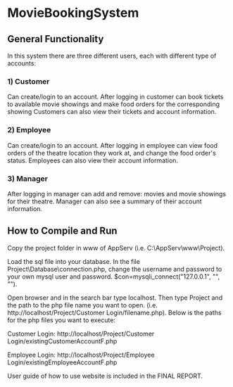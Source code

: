 # MovieBookingSystem

## General Functionality
In this system there are three different users, each with different type of accounts:

### 1) Customer
Can create/login to an account. After logging in customer can book tickets to available movie showings and make food orders for the corresponding showing Customers can also view their tickets and account information.

### 2) Employee
Can create/login to an account. After logging in employee can view food orders of the theatre location they work at, and change the food order's status. Employees can also view their account information. 

### 3) Manager
After logging in manager can add and remove: movies and movie showings for their theatre. Manager can also see a summary of their account information.


## How to Compile and Run
Copy the project folder in www of AppServ (i.e. C:\AppServ\www\Project).

Load the sql file into your database. In the file Project\Database\connection.php,
change the username and password to your own mysql user and password.
$con=mysqli_connect("127.0.0.1", "<username here>", "<password here>").

Open browser and in the search bar type localhost.
Then type Project and the path to the php file name you want to open. (i.e. http://localhost/Project/Customer Login/filename.php).
Below is the paths for the php files you want to execute:

Customer Login: http://localhost/Project/Customer Login/existingCustomerAccountF.php

Employee Login: http://localhost/Project/Employee Login/existingEmployeeAccountF.php

User guide of how to use website is included in the FINAL REPORT.
